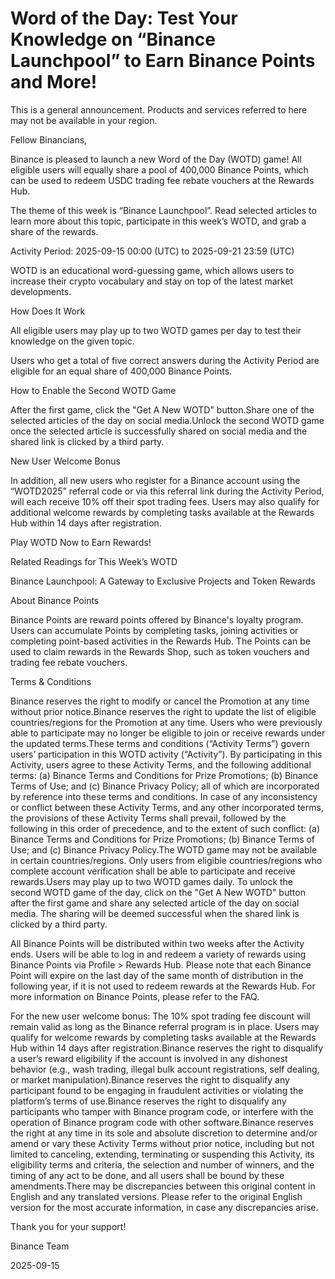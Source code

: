 # Word of the Day: Test Your Knowledge on “Binance Launchpool” to Earn Binance Points and More!

This is a general announcement. Products and services referred to here may not be available in your region.

Fellow Binancians,

Binance is pleased to launch a new Word of the Day (WOTD) game! All eligible users will equally share a pool of 400,000 Binance Points, which can be used to redeem USDC trading fee rebate vouchers at the Rewards Hub. 

The theme of this week is “Binance Launchpool”. Read selected articles to learn more about this topic, participate in this week’s WOTD, and grab a share of the rewards. 

Activity Period: 2025-09-15 00:00 (UTC) to 2025-09-21 23:59 (UTC)

WOTD is an educational word-guessing game, which allows users to increase their crypto vocabulary and stay on top of the latest market developments.

How Does It Work

All eligible users may play up to two WOTD games per day to test their knowledge on the given topic.

Users who get a total of five correct answers during the Activity Period are eligible for an equal share of 400,000 Binance Points.

How to Enable the Second WOTD Game

After the first game, click the "Get A New WOTD" button.Share one of the selected articles of the day on social media.Unlock the second WOTD game once the selected article is successfully shared on social media and the shared link is clicked by a third party.

New User Welcome Bonus

In addition, all new users who register for a Binance account using the “WOTD2025” referral code or via this referral link during the Activity Period, will each receive 10% off their spot trading fees. Users may also qualify for additional welcome rewards by completing tasks available at the Rewards Hub within 14 days after registration.

Play WOTD Now to Earn Rewards!

Related Readings for This Week’s WOTD

Binance Launchpool: A Gateway to Exclusive Projects and Token Rewards

About Binance Points

Binance Points are reward points offered by Binance's loyalty program. Users can accumulate Points by completing tasks, joining activities or completing point-based activities in the Rewards Hub. The Points can be used to claim rewards in the Rewards Shop, such as token vouchers and trading fee rebate vouchers.

Terms & Conditions

Binance reserves the right to modify or cancel the Promotion at any time without prior notice.Binance reserves the right to update the list of eligible countries/regions for the Promotion at any time. Users who were previously able to participate may no longer be eligible to join or receive rewards under the updated terms.These terms and conditions (“Activity Terms”) govern users’ participation in this WOTD activity (“Activity”). By participating in this Activity, users agree to these Activity Terms, and the following additional terms: (a) Binance Terms and Conditions for Prize Promotions; (b) Binance Terms of Use; and (c) Binance Privacy Policy; all of which are incorporated by reference into these terms and conditions. In case of any inconsistency or conflict between these Activity Terms, and any other incorporated terms, the provisions of these Activity Terms shall prevail, followed by the following in this order of precedence, and to the extent of such conflict: (a) Binance Terms and Conditions for Prize Promotions; (b) Binance Terms of Use; and (c) Binance Privacy Policy.The WOTD game may not be available in certain countries/regions. Only users from eligible countries/regions who complete account verification shall be able to participate and receive rewards.Users may play up to two WOTD games daily. To unlock the second WOTD game of the day, click on the "Get A New WOTD" button after the first game and share any selected article of the day on social media. The sharing will be deemed successful when the shared link is clicked by a third party.

All Binance Points will be distributed within two weeks after the Activity ends. Users will be able to log in and redeem a variety of rewards using Binance Points via Profile > Rewards Hub. Please note that each Binance Point will expire on the last day of the same month of distribution in the following year, if it is not used to redeem rewards at the Rewards Hub. For more information on Binance Points, please refer to the FAQ. 

For the new user welcome bonus: The 10% spot trading fee discount will remain valid as long as the Binance referral program is in place. Users may qualify for welcome rewards by completing tasks available at the Rewards Hub within 14 days after registration.Binance reserves the right to disqualify a user’s reward eligibility if the account is involved in any dishonest behavior (e.g., wash trading, illegal bulk account registrations, self dealing, or market manipulation).Binance reserves the right to disqualify any participant found to be engaging in fraudulent activities or violating the platform’s terms of use.Binance reserves the right to disqualify any participants who tamper with Binance program code, or interfere with the operation of Binance program code with other software.Binance reserves the right at any time in its sole and absolute discretion to determine and/or amend or vary these Activity Terms without prior notice, including but not limited to canceling, extending, terminating or suspending this Activity, its eligibility terms and criteria, the selection and number of winners, and the timing of any act to be done, and all users shall be bound by these amendments.There may be discrepancies between this original content in English and any translated versions. Please refer to the original English version for the most accurate information, in case any discrepancies arise.

Thank you for your support!

Binance Team

2025-09-15